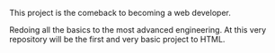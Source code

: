 This project is the comeback to becoming a web developer.

Redoing all the basics to the most advanced engineering. At this very repository will be the first and very basic project to HTML.


